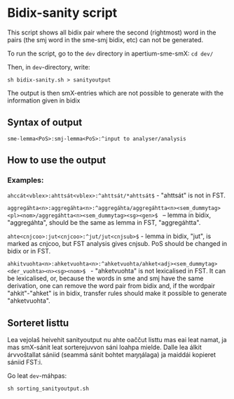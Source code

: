# Bidix-sanity script

This script shows all bidix pair where the second (rightmost) word in the pairs
(the smj word in the sme-smj bidix, etc) can not be generated.

To run the script, go to the `dev` directory in apertium-sme-smX: `cd dev/`

Then, in `dev`-directory, write:

`sh bidix-sanity.sh > sanityoutput`

The output is then smX-entries which are not possible to generate with the information given in bidix

## Syntax of output

`sme-lemma<PoS>:smj-lemma<PoS>:^input to analyser/analysis`

## How to use the output

### Examples:

`ahccát<vblex>:ahttsát<vblex>:^ahttsát/*ahttsát$` - "ahttsát" is not in FST.

`aggregáhta<n>:aggregáhta<n>:^aggregáhta/aggregáhtta<n><sem_dummytag><pl><nom>/aggregáhtta<n><sem_dummytag><sg><gen>$ ` – lemma in bidix, "aggregáhta", should be the same as lemma in FST, "aggregáhtta".

`ahte<cnjcoo>:jut<cnjcoo>:^jut/jut<cnjsub>$` - lemma in bidix, "jut", is marked as cnjcoo, but FST analysis gives cnjsub. PoS should be changed in bidix or in FST.

`ahkitvuohta<n>:ahketvuohta<n>:^ahketvuohta/ahket<adj><sem_dummytag><der_vuohta><n><sg><nom>$ ` - "ahketvuohta" is not lexicalised in FST. It can be lexicalised, or, because the words in sme and smj have the same derivation, one can remove the word pair from bidix and, if the wordpair "ahkit"-"ahket" is in bidix, transfer rules should make it possible to generate "ahketvuohta".

## Sorteret listtu

Lea vejolaš heivehit sanityoutput nu ahte oaččut listtu mas eai leat namat, ja mas smX-sánit leat sorterejuvvon sáni loahpa mielde. 
Dalle lea álkit árvvoštallat sániid (seammá sánit bohtet maŋŋálaga) ja maiddái kopieret sániid FST:i.

Go leat `dev`-máhpas:

`sh sorting_sanityoutput.sh`
